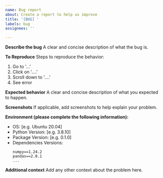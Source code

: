 ```yaml
---
name: Bug report
about: Create a report to help us improve
title: '[BUG] '
labels: bug
assignees: ''

---
```


**Describe the bug**
A clear and concise description of what the bug is.

**To Reproduce**
Steps to reproduce the behavior:
1. Go to '...'
2. Click on '....'
3. Scroll down to '....'
4. See error

**Expected behavior**
A clear and concise description of what you expected to happen.

**Screenshots**
If applicable, add screenshots to help explain your problem.

**Environment (please complete the following information):**
- OS: [e.g. Ubuntu 20.04]
- Python Version: [e.g. 3.8.10]
- Package Version: [e.g. 0.1.0]
- Dependencies Versions:
  ```
  numpy==1.24.2
  pandas==2.0.1
  ...
  ```

**Additional context**
Add any other context about the problem here. 